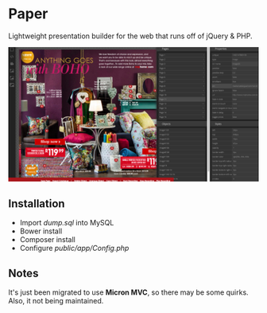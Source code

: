# Paper

Lightweight presentation builder for the web that runs off of jQuery & PHP.

![alt text](https://github.com/joduplessis/paper/blob/master/screenshot.jpg "Screenshot")

## Installation

- Import *dump.sql* into MySQL
- Bower install
- Composer install
- Configure *public/app/Config.php*

## Notes

It's just been migrated to use **Micron MVC**, so there may be some quirks. Also, it not being maintained.
